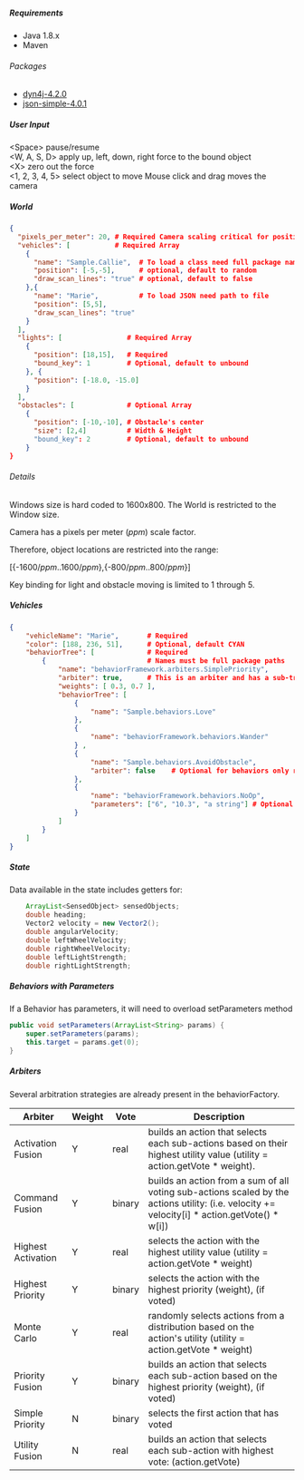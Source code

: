 
##### Requirements
- Java 1.8.x
- Maven

###### Packages
- [dyn4j-4.2.0](https://dyn4j.org/)
- [json-simple-4.0.1](https://cliftonlabs.github.io/json-simple/)


##### User Input

\<Space> pause/resume \
<W, A, S, D> apply up, left, down, right force to the bound object\
\<X> zero out the force\
<1, 2, 3, 4, 5> select object to move
Mouse click and drag moves the camera

##### World
```json
{
  "pixels_per_meter": 20, # Required Camera scaling critical for position
  "vehicles": [           # Required Array
    {
      "name": "Sample.Callie",  # To load a class need full package name
      "position": [-5,-5],      # optional, default to random
      "draw_scan_lines": "true" # optional, default to false
    },{
      "name": "Marie",          # To load JSON need path to file
      "position": [5,5],
      "draw_scan_lines": "true"
    }
  ],
  "lights": [                # Required Array
    {
      "position": [18,15],   # Required
      "bound_key": 1         # Optional, default to unbound
    }, {
      "position": [-18.0, -15.0]
    }
  ],
  "obstacles": [             # Optional Array
    {
      "position": [-10,-10], # Obstacle's center
      "size": [2,4]          # Width & Height
      "bound_key": 2         # Optional, default to unbound
    }
}
```
###### Details

Windows size is hard coded to 1600x800. The World is restricted to the Window size.

Camera has a pixels per meter (_ppm_) scale factor.

Therefore, object locations are restricted into the range:

[{-1600/_ppm_..1600/_ppm_},{-800/_ppm_..800/_ppm_}]

Key binding for light and obstacle moving is limited to 1 through 5.

##### Vehicles
```json
{
	"vehicleName": "Marie",       # Required
	"color": [188, 236, 51],      # Optional, default CYAN
	"behaviorTree": [             # Required
		{                         # Names must be full package paths
			"name": "behaviorFramework.arbiters.SimplePriority",
			"arbiter": true,      # This is an arbiter and has a sub-tree
			"weights": [ 0.3, 0.7 ],
			"behaviorTree": [
				{
					"name": "Sample.behaviors.Love"
				},
				{
					"name": "behaviorFramework.behaviors.Wander"
				} ,
				{
					"name": "Sample.behaviors.AvoidObstacle",
					"arbiter": false    # Optional for behaviors only required for arbiters
				},
				{
					"name": "behaviorFramework.behaviors.NoOp",
					"parameters": ["6", "10.3", "a string"] # Optional
				}
			]
		}
	]
}
```

##### State

Data available in the state includes getters for:
```java
    ArrayList<SensedObject> sensedObjects;
    double heading;
    Vector2 velocity = new Vector2();
    double angularVelocity;
    double leftWheelVelocity;
    double rightWheelVelocity;
    double leftLightStrength;
    double rightLightStrength;
```

##### Behaviors with Parameters

If a Behavior has parameters, it will need to overload setParameters method
```java
public void setParameters(ArrayList<String> params) {
    super.setParameters(params);
    this.target = params.get(0);
}
```
##### Arbiters
Several arbitration strategies are already present in the behaviorFactory.

|     Arbiter               |     Weight    |     Vote      |     Description                                                                                                                                          |
|---------------------------|---------------|---------------|----------------------------------------------------------------------------------------------------------------------------------------------------------|
|     Activation Fusion     |     Y         |     real      |     builds an action that selects each sub-actions based   on their highest utility value (utility = action.getVote * weight).                           |
|     Command Fusion        |     Y         |     binary    |     builds an action from a sum of all voting sub-actions   scaled by the actions utility: (i.e. velocity += velocity[i] * action.getVote()   * w[i])    |
|     Highest Activation    |     Y         |     real      |     selects the action with the highest utility value   (utility = action.getVote * weight)                                                              |
|     Highest Priority      |     Y         |     binary    |     selects the action with the highest priority   (weight), (if voted)                                                                                  |
|     Monte Carlo           |     Y         |     real      |     randomly selects actions from a distribution based   on the action's utility (utility = action.getVote * weight)                                     |
|     Priority Fusion       |     Y         |     binary    |     builds an action that selects each sub-action based   on the highest priority (weight), (if voted)                                                   |
|     Simple Priority       |     N         |     binary    |     selects the first action that has voted                                                                                                              |
|     Utility Fusion        |     N         |     real      |     builds an action that selects each sub-action with      highest vote: (action.getVote)                                                               |